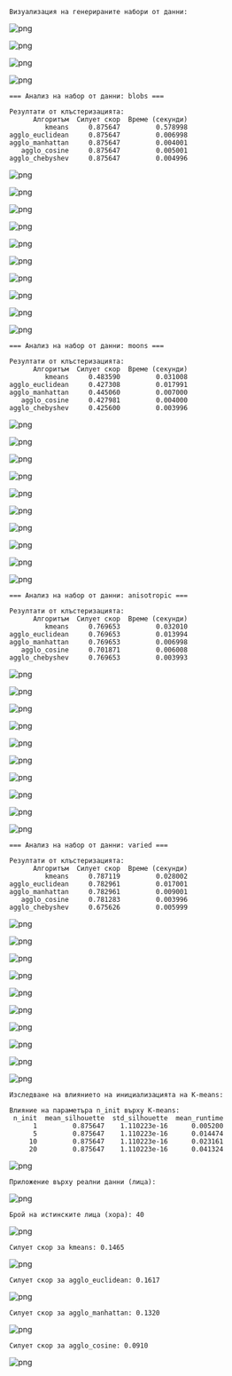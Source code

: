     Визуализация на генерираните набори от данни:
    


    
![png](output_0_1.png)
    



    
![png](output_0_2.png)
    



    
![png](output_0_3.png)
    



    
![png](output_0_4.png)
    


    
    === Анализ на набор от данни: blobs ===
    
    Резултати от клъстеризацията:
          Алгоритъм  Силует скор  Време (секунди)
             kmeans     0.875647         0.578998
    agglo_euclidean     0.875647         0.006998
    agglo_manhattan     0.875647         0.004001
       agglo_cosine     0.875647         0.005001
    agglo_chebyshev     0.875647         0.004996
    


    
![png](output_0_6.png)
    



    
![png](output_0_7.png)
    



    
![png](output_0_8.png)
    



    
![png](output_0_9.png)
    



    
![png](output_0_10.png)
    



    
![png](output_0_11.png)
    



    
![png](output_0_12.png)
    



    
![png](output_0_13.png)
    



    
![png](output_0_14.png)
    



    
![png](output_0_15.png)
    


    
    === Анализ на набор от данни: moons ===
    
    Резултати от клъстеризацията:
          Алгоритъм  Силует скор  Време (секунди)
             kmeans     0.483590         0.031008
    agglo_euclidean     0.427308         0.017991
    agglo_manhattan     0.445060         0.007000
       agglo_cosine     0.427981         0.004000
    agglo_chebyshev     0.425600         0.003996
    


    
![png](output_0_17.png)
    



    
![png](output_0_18.png)
    



    
![png](output_0_19.png)
    



    
![png](output_0_20.png)
    



    
![png](output_0_21.png)
    



    
![png](output_0_22.png)
    



    
![png](output_0_23.png)
    



    
![png](output_0_24.png)
    



    
![png](output_0_25.png)
    



    
![png](output_0_26.png)
    


    
    === Анализ на набор от данни: anisotropic ===
    
    Резултати от клъстеризацията:
          Алгоритъм  Силует скор  Време (секунди)
             kmeans     0.769653         0.032010
    agglo_euclidean     0.769653         0.013994
    agglo_manhattan     0.769653         0.006998
       agglo_cosine     0.701871         0.006008
    agglo_chebyshev     0.769653         0.003993
    


    
![png](output_0_28.png)
    



    
![png](output_0_29.png)
    



    
![png](output_0_30.png)
    



    
![png](output_0_31.png)
    



    
![png](output_0_32.png)
    



    
![png](output_0_33.png)
    



    
![png](output_0_34.png)
    



    
![png](output_0_35.png)
    



    
![png](output_0_36.png)
    



    
![png](output_0_37.png)
    


    
    === Анализ на набор от данни: varied ===
    
    Резултати от клъстеризацията:
          Алгоритъм  Силует скор  Време (секунди)
             kmeans     0.787119         0.028002
    agglo_euclidean     0.782961         0.017001
    agglo_manhattan     0.782961         0.009001
       agglo_cosine     0.781283         0.003996
    agglo_chebyshev     0.675626         0.005999
    


    
![png](output_0_39.png)
    



    
![png](output_0_40.png)
    



    
![png](output_0_41.png)
    



    
![png](output_0_42.png)
    



    
![png](output_0_43.png)
    



    
![png](output_0_44.png)
    



    
![png](output_0_45.png)
    



    
![png](output_0_46.png)
    



    
![png](output_0_47.png)
    



    
![png](output_0_48.png)
    


    
    Изследване на влиянието на инициализацията на K-means:
    
    Влияние на параметъра n_init върху K-means:
     n_init  mean_silhouette  std_silhouette  mean_runtime
          1         0.875647    1.110223e-16      0.005200
          5         0.875647    1.110223e-16      0.014474
         10         0.875647    1.110223e-16      0.023161
         20         0.875647    1.110223e-16      0.041324
    


    
![png](output_0_50.png)
    


    
    Приложение върху реални данни (лица):
    


    
![png](output_0_52.png)
    


    Брой на истинските лица (хора): 40
    


    
![png](output_0_54.png)
    


    Силует скор за kmeans: 0.1465
    


    
![png](output_0_56.png)
    


    Силует скор за agglo_euclidean: 0.1617
    


    
![png](output_0_58.png)
    


    Силует скор за agglo_manhattan: 0.1320
    


    
![png](output_0_60.png)
    


    Силует скор за agglo_cosine: 0.0910
    


    
![png](output_0_62.png)
    



```python

```
